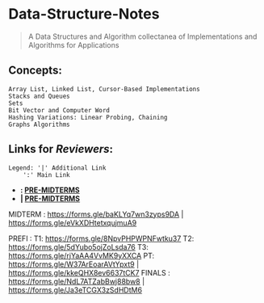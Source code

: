 # Data-Structure-Notes
> A Data Structures and Algorithm collectanea of Implementations and Algorithms for Applications
## Concepts:
```
Array List, Linked List, Cursor-Based Implementations
Stacks and Queues
Sets
Bit Vector and Computer Word
Hashing Variations: Linear Probing, Chaining
Graphs Algorithms
```

## Links for _Reviewers_:

```
Legend: '|' Additional Link
	':' Main Link
```

- **: [PRE-MIDTERMS](https://forms.gle/WjJ78RewQBvcccHi8)**
- **| [PRE-MIDTERMS](https://forms.gle/1cmLXqfXnmdXGPF86)**

MIDTERM	: https://forms.gle/baKLYq7wn3zyps9DA
        | https://forms.gle/eVkXDHtetxqujmuA9

PREFI	: T1: https://forms.gle/8NpvPHPWPNFwtku37
	  T2: https://forms.gle/5dYubo5ojZoLsda76
	  T3: https://forms.gle/rjYaAA4VvMK9yXXCA
	  PT: https://forms.gle/W37ArEoarAVtYpxt9
	| https://forms.gle/kkeQHX8ev6637tCK7
FINALS  : https://forms.gle/NdL7ATZabBwj88bw8
	| https://forms.gle/Ja3eTCGX3zSdHDtM6
